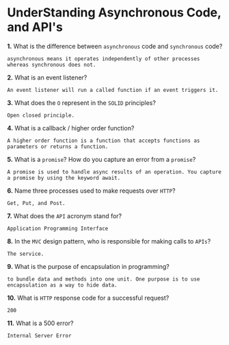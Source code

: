 # UnderStanding Asynchronous Code, and API's

**1.** What is the difference between `asynchronous` code and `synchronous` code?
<!-- enter you answer in the space below -->
```
asynchronous means it operates independently of other processes whereas synchronous does not.
```
**2.** What is an event listener?
<!-- enter you answer in the space below -->
```
An event listener will run a called function if an event triggers it.
```
**3.** What does the `O` represent in the `SOLID` principles?
<!-- enter you answer in the space below -->
```
Open closed principle.
```
**4.** What is a callback / higher order function?
<!-- enter you answer in the space below -->
```
A higher order function is a function that accepts functions as parameters or returns a function.
```
**5.** What is a `promise`? How do you capture an error from a `promise`?
<!-- enter you answer in the space below -->
```
A promise is used to handle async results of an operation. You capture a promise by using the keyword await.
```
**6.** Name three processes used to make requests over `HTTP`?
<!-- enter you answer in the space below -->
```
Get, Put, and Post.
```
**7.** What does the `API` acronym stand for?
<!-- enter you answer in the space below -->
```
Application Programming Interface
```
**8.** In the `MVC` design pattern, who is responsible for making calls to `APIs`?
<!-- enter you answer in the space below -->
```
The service.
```
**9.** What is the purpose of encapsulation in programming?
<!-- enter you answer in the space below -->
```
to bundle data and methods into one unit. One purpose is to use encapsulation as a way to hide data.
```
**10.** What is `HTTP` response code for a successful request?
<!-- enter you answer in the space below -->
```
200
```
**11.** What is a 500 error?
<!-- enter you answer in the space below -->
```
Internal Server Error
```